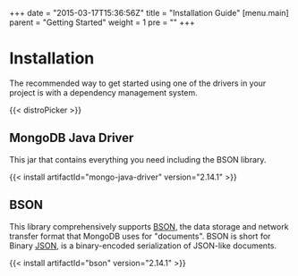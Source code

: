 +++
date = "2015-03-17T15:36:56Z"
title = "Installation Guide"
[menu.main]
  parent = "Getting Started"
  weight = 1
  pre = "<i class='fa'></i>"
+++

# Installation

The recommended way to get started using one of the drivers in your project is with a dependency management system.

{{< distroPicker >}}

## MongoDB Java Driver

This jar that contains everything you need including the BSON library.

{{< install artifactId="mongo-java-driver" version="2.14.1" >}}

## BSON

This library comprehensively supports [BSON](http://www.bsonspec.org),
the data storage and network transfer format that MongoDB uses for "documents".
BSON is short for Binary [JSON](http://json.org/), is a binary-encoded serialization of JSON-like documents.

{{< install artifactId="bson" version="2.14.1" >}}
